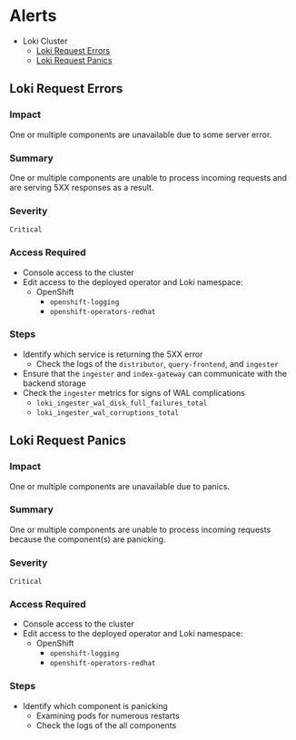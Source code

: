 # Alerts

<!-- TOC depthTo:2 -->

- Loki Cluster
  - [Loki Request Errors](#Loki-Request-Errors)
  - [Loki Request Panics](#Loki-Request-Panics)

<!-- /TOC -->

## Loki Request Errors

### Impact

One or multiple components are unavailable due to some server error.

### Summary

One or multiple components are unable to process incoming requests and are serving 5XX responses as a result.

### Severity

`Critical`

### Access Required

- Console access to the cluster
- Edit access to the deployed operator and Loki namespace:
  - OpenShift
    - `openshift-logging`
    - `openshift-operators-redhat`

### Steps

- Identify which service is returning the 5XX error
  - Check the logs of the `distributor`, `query-frontend`, and `ingester`
- Ensure that the `ingester` and `index-gateway` can communicate with the backend storage
- Check the `ingester` metrics for signs of WAL complications
  - `loki_ingester_wal_disk_full_failures_total`
  - `loki_ingester_wal_corruptions_total`

## Loki Request Panics

### Impact

One or multiple components are unavailable due to panics.

### Summary

One or multiple components are unable to process incoming requests because the component(s) are panicking.

### Severity

`Critical`

### Access Required

- Console access to the cluster
- Edit access to the deployed operator and Loki namespace:
  - OpenShift
    - `openshift-logging`
    - `openshift-operators-redhat`

### Steps

- Identify which component is panicking
  - Examining pods for numerous restarts
  - Check the logs of the all components
